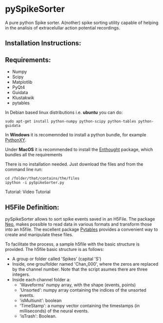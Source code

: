 pySpikeSorter
=============

A pure python Spike sorter.
A(nother) spike sorting utility capable of helping in the analisis of extracelullar action potential recordings.

Installation Instructions:
--------------------------

Requirements:
-------------
* Numpy
* Scipy
* Matplotlib
* PyQt4
* Guidata
* Klustakwik
* pytables

In Debian based linux distributions i.e. **ubuntu** you can do:

    sudo apt-get install python-numpy python-scipy python-tables python-guidata

In **Windows** it is recomemnded to install a python bundle, for example [PythonXY](https://code.google.com/p/pythonxy/).

Under **MacOS** it is recommended to install the [Enthought](https://www.enthought.com/products/canopy/) package, which bundles all the requirements

There is no installation needed. Just download the files and from the command line run:

    cd /folder/that/contains/the/files
    ipython -i pySpikeSorter.py
    
Tutorial:
Video Tutorial

H5File Definition:
------------------
pySpikeSorter allows to sort spike events saved in an H5File.
The package [Neo](http://pythonhosted.org/neo/), makes possible to read data in various formats and transform those into an h5file.
The excellent package [Pytables](http://www.pytables.org/moin) provides a convenient way to create and manipulate these files.

To facilitate the process, a sample h5file with the basic structure is provided.
The h5file basic structure is as follows:
* A group or folder called 'Spikes' (capital 'S')
* Inside, one grou/folder named 'Chan_000', where the zeros are replaced by the channel number. Note that the script asumes there are three integers.
* Inside each channel folder a:
    * 'Waveforms' numpy array, with the shape (events, points)
    * 'Unsorted': numpy array containing the indices of the unsorted events.
    * 'isMultiunit': boolean
    * 'TimeStamp': a numpy vector containing the timestamps (in milliseconds) of the neural events.
    * 'isTrash': Boolean.
